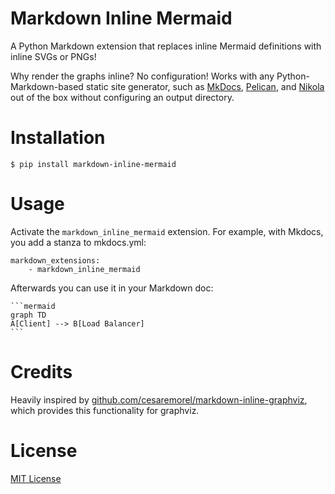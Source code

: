 Markdown Inline Mermaid
========================

A Python Markdown extension that replaces inline Mermaid definitions with
inline SVGs or PNGs!

Why render the graphs inline? No configuration! Works with any
Python-Markdown-based static site generator, such as
[MkDocs](http://www.mkdocs.org/), [Pelican](http://blog.getpelican.com/), and
[Nikola](https://getnikola.com/) out of the box without configuring an output
directory.

# Installation

    $ pip install markdown-inline-mermaid

# Usage

Activate the `markdown_inline_mermaid` extension. For example, with Mkdocs, you add a
stanza to mkdocs.yml:

```
markdown_extensions:
    - markdown_inline_mermaid
```

Afterwards you can use it in your Markdown doc:

~~~
```mermaid
graph TD
A[Client] --> B[Load Balancer]
```
~~~

# Credits

Heavily inspired by [github.com/cesaremorel/markdown-inline-graphviz](https://github.com/cesaremorel/markdown-inline-graphviz),
which provides this functionality for graphviz.


# License

[MIT License](http://www.opensource.org/licenses/mit-license.php)
